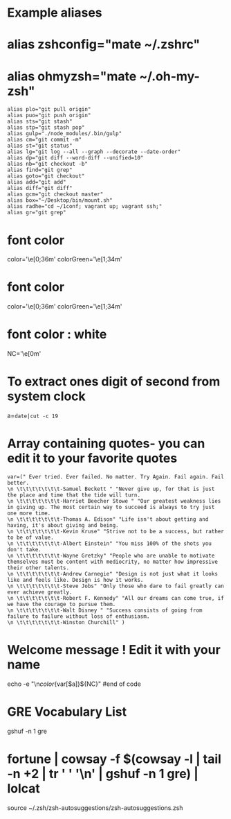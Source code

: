 # Example aliases
# alias zshconfig="mate ~/.zshrc"
# alias ohmyzsh="mate ~/.oh-my-zsh"
```
alias plo="git pull origin"
alias puo="git push origin"
alias sts="git stash"
alias stp="git stash pop"
alias gulp="./node_modules/.bin/gulp"
alias cm="git commit -m"
alias st="git status"
alias lg="git log --all --graph --decorate --date-order"
alias dp="git diff --word-diff --unified=10"
alias nb="git checkout -b"
alias find="git grep"
alias goto="git checkout"
alias add="git add"
alias diff="git diff"
alias gcm="git checkout master"
alias box="~/Desktop/bin/mount.sh"
alias radhe="cd ~/1conf; vagrant up; vagrant ssh;"
alias gr="git grep"
```

# font color
color='\e[0;36m'
colorGreen='\e[1;34m'

# font color
color='\e[0;36m'
colorGreen='\e[1;34m'

# font color : white
NC='\e[0m'

# To extract ones digit of second from system clock
a=`date|cut -c 19`

# Array containing quotes- you can edit it to your favorite quotes
```
var=(" Ever tried. Ever failed. No matter. Try Again. Fail again. Fail better.
\n \t\t\t\t\t\t\t-Samuel Beckett " "Never give up, for that is just the place and time that the tide will turn.
\n \t\t\t\t\t\t\t-Harriet Beecher Stowe " "Our greatest weakness lies in giving up. The most certain way to succeed is always to try just one more time.
\n \t\t\t\t\t\t\t-Thomas A. Edison" "Life isn't about getting and having, it's about giving and being.
\n \t\t\t\t\t\t\t-Kevin Kruse" "Strive not to be a success, but rather to be of value.
\n \t\t\t\t\t\t\t-Albert Einstein" "You miss 100% of the shots you don't take.
\n \t\t\t\t\t\t\t-Wayne Gretzky" "People who are unable to motivate themselves must be content with mediocrity, no matter how impressive their other talents.
\n \t\t\t\t\t\t\t-Andrew Carnegie" "Design is not just what it looks like and feels like. Design is how it works.
\n \t\t\t\t\t\t\t-Steve Jobs" "Only those who dare to fail greatly can ever achieve greatly.
\n \t\t\t\t\t\t\t-Robert F. Kennedy" "All our dreams can come true, if we have the courage to pursue them.
\n \t\t\t\t\t\t\t-Walt Disney " "Success consists of going from failure to failure without loss of enthusiasm.
\n \t\t\t\t\t\t\t-Winston Churchill" )
```

# Welcome message ! Edit it with your name
echo -e "\n${color}${var[$a]}${NC}"
#end of code

# GRE Vocabulary List
gshuf -n 1 gre
# fortune | cowsay -f $(cowsay -l | tail -n +2 | tr ' ' '\n' | gshuf -n 1 gre) | lolcat



source ~/.zsh/zsh-autosuggestions/zsh-autosuggestions.zsh
